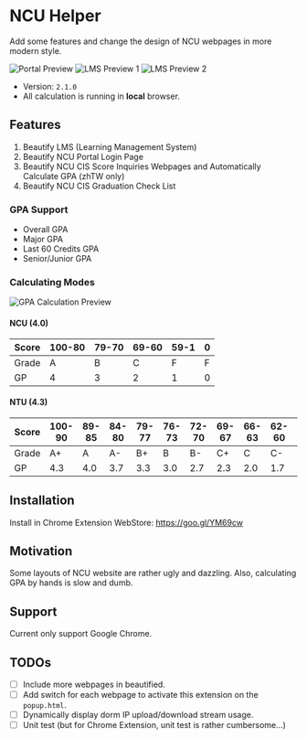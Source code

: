 # NCU Helper

Add some features and change the design of NCU webpages in more modern style.

![Portal Preview](https://i.imgur.com/OcwXEBk.png)
![LMS Preview 1](https://i.imgur.com/R2joDQJ.png)
![LMS Preview 2](https://i.imgur.com/hukqQzO.png)

* Version: `2.1.0`
* All calculation is running in **local** browser.

## Features

1. Beautify LMS (Learning Management System)
2. Beautify NCU Portal Login Page
3. Beautify NCU CIS Score Inquiries Webpages and Automatically Calculate GPA (zhTW only)
4. Beautify NCU CIS Graduation Check List

### GPA Support

* Overall GPA
* Major GPA
* Last 60 Credits GPA
* Senior/Junior GPA

### Calculating Modes

![GPA Calculation Preview](https://i.imgur.com/QcwunE7.gif)

#### NCU (4.0)

| Score | 100-80 | 79-70 | 69-60 | 59-1 | 0 |
|-------|--------|-------|-------|------|---|
| Grade | A      | B     | C     | F    | F |
| GP    | 4      | 3     | 2     | 1    | 0 |

#### NTU (4.3)

| Score | 100-90 | 89-85 | 84-80 | 79-77 | 76-73 | 72-70 | 69-67 | 66-63 | 62-60 | 59-0 |
|-------|--------|-------|-------|-------|-------|-------|-------|-------|-------|------|
| Grade | A+     | A     | A-    | B+    | B     | B-    | C+    | C     | C-    | F    |
| GP    | 4.3    | 4.0   | 3.7   | 3.3   | 3.0   | 2.7   | 2.3   | 2.0   | 1.7   | 0    |

## Installation

Install in Chrome Extension WebStore: <https://goo.gl/YM69cw>

## Motivation

Some layouts of NCU website are rather ugly and dazzling. Also, calculating GPA
by hands is slow and dumb.

## Support

Current only support Google Chrome.

## TODOs

* [ ] Include more webpages in beautified.
* [ ] Add switch for each webpage to activate this extension on the `popup.html`.
* [ ] Dynamically display dorm IP upload/download stream usage.
* [ ] Unit test (but for Chrome Extension, unit test is rather cumbersome...)
